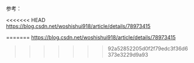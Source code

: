 参考：

<<<<<<< HEAD
<https://blog.csdn.net/woshishui918/article/details/78973415>

=======
<https://blog.csdn.net/woshishui918/article/details/78973415>
>>>>>>> 92a52852205d0f2f79edc3f36d6373e3229d9a93
